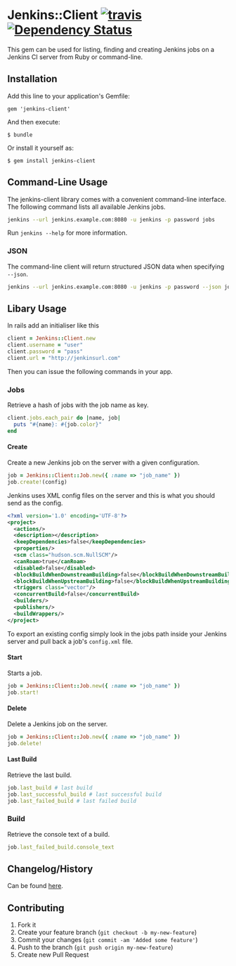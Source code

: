 # Jenkins::Client [![travis](https://secure.travis-ci.org/john-griffin/jenkins-client.png)](http://travis-ci.org/john-griffin/jenkins-client) [![Dependency Status](https://gemnasium.com/john-griffin/jenkins-client.png)](https://gemnasium.com/john-griffin/jenkins-client)

This gem can be used for listing, finding and creating Jenkins jobs on a Jenkins CI server from Ruby or command-line.

## Installation

Add this line to your application's Gemfile:

    gem 'jenkins-client'

And then execute:

    $ bundle

Or install it yourself as:

    $ gem install jenkins-client

## Command-Line Usage

The jenkins-client library comes with a convenient command-line interface. The following command lists all available Jenkins jobs.

``` bash
jenkins --url jenkins.example.com:8080 -u jenkins -p password jobs
```

Run `jenkins --help` for more information.

### JSON

The command-line client will return structured JSON data when specifying `--json`.

``` bash
jenkins --url jenkins.example.com:8080 -u jenkins -p password --json jobs
```

## Libary Usage

In rails add an initialiser like this

``` ruby
client = Jenkins::Client.new
client.username = "user"
client.password = "pass"
client.url = "http://jenkinsurl.com"
```

Then you can issue the following commands in your app.

### Jobs

Retrieve a hash of jobs with the job name as key.

``` ruby
client.jobs.each_pair do |name, job|
  puts "#{name}: #{job.color}"
end
```

#### Create

Create a new Jenkins job on the server with a given configuration.

``` ruby
job = Jenkins::Client::Job.new({ :name => "job_name" })
job.create!(config)
```

Jenkins uses XML config files on the server and this is what you should send as the config.

``` xml
<?xml version='1.0' encoding='UTF-8'?>
<project>
  <actions/>
  <description></description>
  <keepDependencies>false</keepDependencies>
  <properties/>
  <scm class="hudson.scm.NullSCM"/>
  <canRoam>true</canRoam>
  <disabled>false</disabled>
  <blockBuildWhenDownstreamBuilding>false</blockBuildWhenDownstreamBuilding>
  <blockBuildWhenUpstreamBuilding>false</blockBuildWhenUpstreamBuilding>
  <triggers class="vector"/>
  <concurrentBuild>false</concurrentBuild>
  <builders/>
  <publishers/>
  <buildWrappers/>
</project>
```

To export an existing config simply look in the jobs path inside your Jenkins server and pull back a job's `config.xml` file.

#### Start

Starts a job.

``` ruby
job = Jenkins::Client::Job.new({ :name => "job_name" })
job.start!
```

#### Delete

Delete a Jenkins job on the server.

``` ruby
job = Jenkins::Client::Job.new({ :name => "job_name" })
job.delete!
```

#### Last Build

Retrieve the last build.

``` ruby
job.last_build # last build
job.last_successful_build # last successful build
job.last_failed_build # last failed build
```

### Build

Retrieve the console text of a build.

``` ruby
job.last_failed_build.console_text
```

## Changelog/History

Can be found [here](https://github.com/john-griffin/jenkins-client/blob/master/CHANGELOG.md).

## Contributing

1. Fork it
2. Create your feature branch (`git checkout -b my-new-feature`)
3. Commit your changes (`git commit -am 'Added some feature'`)
4. Push to the branch (`git push origin my-new-feature`)
5. Create new Pull Request
